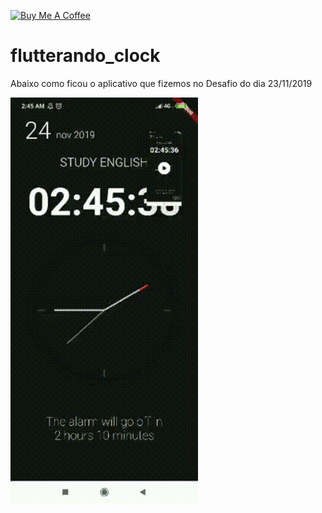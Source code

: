 [![Buy Me A Coffee](https://img.shields.io/badge/Donate-Buy%20Me%20A%20Coffee-yellow.svg)](https://www.buymeacoffee.com/bwolf)


# flutterando_clock

Abaixo como ficou o aplicativo que fizemos no Desafio do dia 23/11/2019

<img src="https://github.com/Bwolfs2/flutterando_clock/blob/master/bloggif_5dda224704cf5.gif" width="300">
